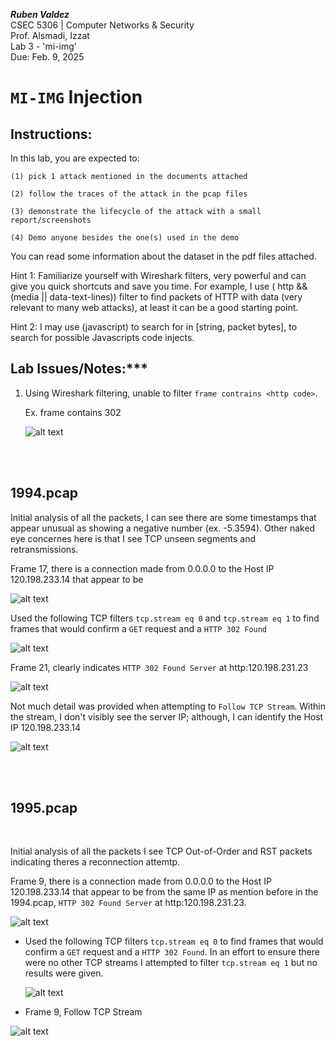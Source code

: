 ***Ruben Valdez*** <br>
CSEC 5306 | Computer Networks & Security <br>
Prof. Alsmadi, Izzat <br>
Lab 3 - 'mi-img' <br>
Due: Feb. 9, 2025 <br>


# `MI-IMG` Injection

## Instructions:

In this lab, you are expected to:
    
    (1) pick 1 attack mentioned in the documents attached

    (2) follow the traces of the attack in the pcap files
    
    (3) demonstrate the lifecycle of the attack with a small report/screenshots
    
    (4) Demo anyone besides the one(s) used in the demo

You can read some information about the dataset in the pdf files attached.

Hint 1: Familiarize yourself with Wireshark filters, very powerful and can give you quick shortcuts and save you time. For example, I use ( http && (media || data-text-lines)) filter to find packets of HTTP with data (very relevant to many web attacks), at least it can be a good starting point. 

Hint 2: I may use (javascript) to search for in [string, packet bytes], to search for possible Javascripts code injects.



## Lab Issues/Notes:***

1. Using Wireshark filtering, unable to filter `frame contrains <http code>`.  
    
    Ex. frame contains 302
    
    ![alt text](<Screenshot 2024-02-10 at 9.38.31 PM.png>)

<br>
<br>

## 1994.pcap

Initial analysis of all the packets, I can see there are some timestamps that appear unusual as showing a negative number (ex. -5.3594). Other naked eye concernes here is that I see TCP unseen segments and retransmissions.

Frame 17, there is a connection made from 0.0.0.0 to the Host IP 120.198.233.14 that appear to be 

![alt text](<Screenshot 2024-02-10 at 8.12.14 PM.png>)

Used the following TCP filters `tcp.stream eq 0` and `tcp.stream eq 1` to find frames that would confirm a `GET` request and a `HTTP 302 Found`

![alt text](<Screenshot 2024-02-10 at 11.20.34 PM.png>)

Frame 21, clearly indicates `HTTP 302 Found Server` at http:120.198.231.23
    
![alt text](<Screenshot 2024-02-10 at 11.11.10 PM.png>)

Not much detail was provided when attempting to `Follow TCP Stream`.  Within the stream, I don't visibly see the server IP; although, I can identify the Host IP 120.198.233.14

![alt text](<Screenshot 2024-02-10 at 11.18.10 PM.png>)

<br>
<br>

## 1995.pcap

<br>

Initial analysis of all the packets I see TCP Out-of-Order and RST packets indicating theres a reconnection attemtp.

Frame 9, there is a connection made from 0.0.0.0 to the Host IP 120.198.233.14 that appear to be from the same IP as mention before in the 1994.pcap, `HTTP 302 Found Server` at http:120.198.231.23.

![alt text](<Screenshot 2024-02-10 at 8.11.34 PM.png>)


- Used the following TCP filters `tcp.stream eq 0` to find frames that would confirm a `GET` request and a `HTTP 302 Found`.  In an effort to ensure there were no other TCP streams I attempted to filter `tcp.stream eq 1` but no results were given.

    ![alt text](<Screenshot 2024-02-10 at 11.44.25 PM.png>)

- Frame 9, Follow TCP Stream

![alt text](<Screenshot 2024-02-10 at 11.45.35 PM.png>)


